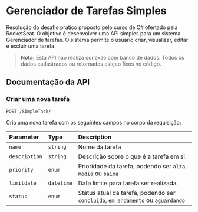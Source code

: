# Gerenciador de Tarefas Simples

Resolução do desafio prático proposto pelo curso de C# ofertado pela RocketSeat. O objetivo é desenvolver uma API simples para um sistema Gerenciador de tarefas. O sistema permite o usuário criar, visualizar, editar e excluir uma tarefa.

> **Nota:** Esta API não realiza conexão com banco de dados. Todos os dados cadastrados ou retornados estçao fixos no código.
> 
## Documentação da API

### Criar uma nova tarefa

```http
POST /SimpleTask/
```

Cria uma nova tarefa com os seguintes campos no corpo da requisição:

| Parameter | Type | Description |
| :--- | :--- | :--- |
| `name` | `string` | Nome da tarefa |
| `description` | `string` | Descrição sobre o que é a tarefa em si. |
| `priority` | `enum` | Prioridade da tarefa, podendo ser `alta`, `media` ou `baixa`|
| `limitdate` | `datetime` | Data limite para tarefa ser realizada. |
| `status` | `enum` | Status atual da tarefa,  podendo ser `concluido`, `em andamento` ou `aguardando` |
